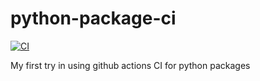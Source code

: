 # python-package-ci

[![CI](https://github.com/homomorfism/python-package-ci/actions/workflows/python-ci.yml/badge.svg?branch=main)](https://github.com/homomorfism/python-package-ci/actions/workflows/python-ci.yml)

My first try in using github actions CI for python packages

